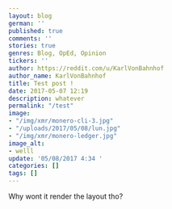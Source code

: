 ```yaml
---
layout: blog
german: ''
published: true
comments: ''
stories: true
genres: Blog, OpEd, Opinion
tickers: ''
author: https://reddit.com/u/KarlVonBahnhof
author_name: KarlVonBahnhof
title: Test post !
date: 2017-05-07 12:19
description: whatever
permalink: "/test"
image:
- "/img/xmr/monero-cli-3.jpg"
- "/uploads/2017/05/08/lun.jpg"
- "/img/xmr/monero-ledger.jpg"
image_alt:
- welll
update: '05/08/2017 4:34 '
categories: []
tags: []
---
```



Why wont it render the layout tho?